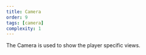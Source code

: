 ```yaml
---
title: Camera
order: 9
tags: [camera]
complexity: 1
---
```

The Camera is used to show the player specific views.
